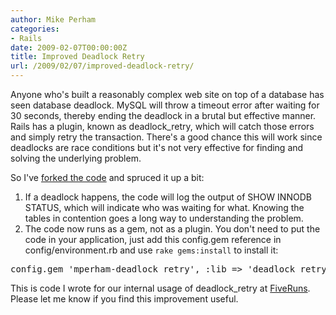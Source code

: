 ```yaml
---
author: Mike Perham
categories:
- Rails
date: 2009-02-07T00:00:00Z
title: Improved Deadlock Retry
url: /2009/02/07/improved-deadlock-retry/
---
```


Anyone who's built a reasonably complex web site on top of a database has seen database deadlock. MySQL will throw a timeout error after waiting for 30 seconds, thereby ending the deadlock in a brutal but effective manner. Rails has a plugin, known as deadlock_retry, which will catch those errors and simply retry the transaction. There's a good chance this will work since deadlocks are race conditions but it's not very effective for finding and solving the underlying problem.

So I've [forked the code][1] and spruced it up a bit:

1.  If a deadlock happens, the code will log the output of SHOW INNODB STATUS, which will indicate who was waiting for what. Knowing the tables in contention goes a long way to understanding the problem.
2.  The code now runs as a gem, not as a plugin. You don't need to put the code in your application, just add this config.gem reference in config/environment.rb and use `rake gems:install` to install it:

<pre lang="ruby">config.gem 'mperham-deadlock_retry', :lib => 'deadlock_retry', :source => 'http://gems.github.com'
</pre>

This is code I wrote for our internal usage of deadlock_retry at [FiveRuns][2]. Please let me know if you find this improvement useful.

 [1]: http://github.com/mperham/deadlock_retry
 [2]: http://fiveruns.com
